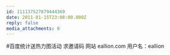 ```yaml
---
id: 111137527879444369
date: 2011-01-15T23:08:00.000Z
reply: false
media_attachments: 0
---
```


#百度统计送热力图活动 求邀请码 网站 eallion.com 用户名：eallion ​​​​

